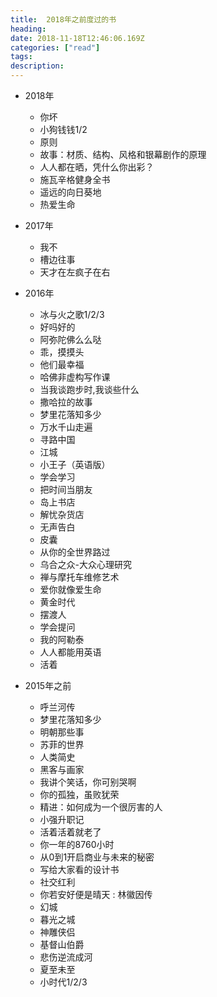 ```yaml
---
title:  2018年之前度过的书
heading: 
date: 2018-11-18T12:46:06.169Z
categories: ["read"]
tags: 
description: 
---
```



- 2018年
    - 你坏
    - 小狗钱钱1/2
    - 原则
    - 故事：材质、结构、风格和银幕剧作的原理
    - 人人都在晒，凭什么你出彩？
    - 施瓦辛格健身全书
    - 遥远的向日葵地
    - 热爱生命
- 2017年     
    - 我不
    - 槽边往事
    - 天才在左疯子在右
- 2016年
    - 冰与火之歌1/2/3
    - 好吗好的
    - 阿弥陀佛么么哒
    - 乖，摸摸头
    - 他们最幸福
    - 哈佛非虚构写作课
    - 当我谈跑步时,我谈些什么
    - 撒哈拉的故事
    - 梦里花落知多少
    - 万水千山走遍
    - 寻路中国
    - 江城
    - 小王子（英语版）
    - 学会学习
    - 把时间当朋友
    - 岛上书店
    - 解忧杂货店
    - 无声告白
    - 皮囊
    - 从你的全世界路过
    - 乌合之众-大众心理研究
    - 禅与摩托车维修艺术
    - 爱你就像爱生命
    - 黄金时代
    - 摆渡人
    - 学会提问
    - 我的阿勒泰
    - 人人都能用英语
    - 活着
      
- 2015年之前
    - 呼兰河传
    - 梦里花落知多少
    - 明朝那些事
    - 苏菲的世界
    - 人类简史
    - 黑客与画家
    - 我讲个笑话，你可别哭啊
    - 你的孤独，虽败犹荣
    - 精进：如何成为一个很厉害的人
    - 小强升职记
    - 活着活着就老了
    - 你一年的8760小时
    - 从0到1开启商业与未来的秘密
    - 写给大家看的设计书
    - 社交红利
    - 你若安好便是晴天 : 林徽因传
    - 幻城
    - 暮光之城
    - 神雕侠侣
    - 基督山伯爵
    - 悲伤逆流成河
    - 夏至未至
    - 小时代1/2/3




